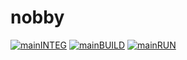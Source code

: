 # nobby
[![mainINTEG](https://github.com/NoobBugHunter/nobby/actions/workflows/integ.yml/badge.svg)](https://github.com/NoobBugHunter/nobby/actions/workflows/integ.yml)
[![mainBUILD](https://github.com/NoobBugHunter/nobby/actions/workflows/main.yml/badge.svg)](https://github.com/NoobBugHunter/nobby/actions/workflows/main.yml)
[![mainRUN](https://github.com/NoobBugHunter/nobby/actions/workflows/mainrun.yml/badge.svg)](https://github.com/NoobBugHunter/nobby/actions/workflows/mainrun.yml)
